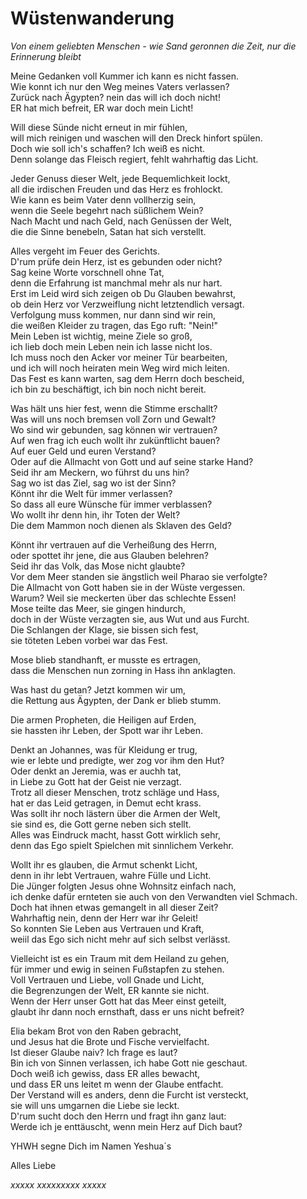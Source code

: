 # Wüstenwanderung

_Von einem geliebten Menschen - wie Sand geronnen die Zeit, nur die Erinnerung bleibt_

Meine Gedanken voll Kummer ich kann es nicht fassen. <br>
Wie konnt ich nur den Weg meines Vaters verlassen? <br>
Zurück nach Ägypten? nein das will ich doch nicht! <br>
ER hat mich befreit, ER war doch mein Licht!

Will diese Sünde nicht erneut in mir fühlen, <br>
will mich reinigen und waschen will den Dreck hinfort spülen. <br>
Doch wie soll ich's schaffen? Ich weiß es nicht. <br>
Denn solange das Fleisch regiert, fehlt wahrhaftig das Licht.

Jeder Genuss dieser Welt, jede Bequemlichkeit lockt, <br>
all die irdischen Freuden und das Herz es frohlockt. <br>
Wie kann es beim Vater denn vollherzig sein, <br>
wenn die Seele begehrt nach süßlichem Wein? <br>
Nach Macht und nach Geld, nach Genüssen der Welt, <br>
die die Sinne benebeln, Satan hat sich verstellt.

Alles vergeht im Feuer des Gerichts. <br>
D'rum prüfe dein Herz, ist es gebunden oder nicht? <br>
Sag keine Worte vorschnell ohne Tat, <br>
denn die Erfahrung ist manchmal mehr als nur hart. <br>
Erst im Leid wird sich zeigen ob Du Glauben bewahrst, <br>
ob dein Herz vor Verzweiflung nicht letztendlich versagt. <br>
Verfolgung muss kommen, nur dann sind wir rein, <br>
die weißen Kleider zu tragen, das Ego ruft: "Nein!" <br>
Mein Leben ist wichtig, meine Ziele so groß, <br>
ich lieb doch mein Leben nein ich lasse nicht los. <br>
Ich muss noch den Acker vor meiner Tür bearbeiten, <br>
und ich will noch heiraten mein Weg wird mich leiten. <br>
Das Fest es kann warten, sag dem Herrn doch bescheid, <br>
ich bin zu beschäftigt, ich bin noch nicht bereit.

Was hält uns hier fest, wenn die Stimme erschallt? <br>
Was will uns noch bremsen voll Zorn und Gewalt? <br>
Wo sind wir gebunden, sag können wir vertrauen? <br>
Auf wen frag ich euch wollt ihr zukünftlicht bauen? <br>
Auf euer Geld und euren Verstand? <br>
Oder auf die Allmacht von  Gott und auf seine starke Hand? <br>
Seid ihr am Meckern, wo führst du uns hin? <br>
Sag wo ist das Ziel, sag wo ist der Sinn? <br>
Könnt ihr die Welt für immer verlassen? <br>
So dass all eure Wünsche für immer verblassen? <br>
Wo wollt ihr denn hin, ihr Toten der Welt? <br>
Die dem Mammon noch dienen als Sklaven des Geld?

Könnt ihr vertrauen auf die Verheißung des Herrn, <br>
oder spottet ihr jene, die aus Glauben belehren? <br>
Seid ihr das Volk, das Mose nicht glaubte? <br>
Vor dem Meer standen sie ängstlich weil Pharao sie verfolgte? <br>
Die Allmacht von Gott haben sie in der Wüste vergessen. <br>
Warum? Weil sie meckerten über das schlechte Essen! <br>
Mose teilte das Meer, sie gingen hindurch, <br>
doch in der Wüste verzagten sie, aus Wut und aus Furcht. <br>
Die Schlangen der Klage, sie bissen sich fest, <br>
sie töteten Leben vorbei war das Fest.

Mose blieb standhanft, er musste es ertragen, <br>
dass die Menschen nun zorning in Hass ihn anklagten.

Was hast du getan? Jetzt kommen wir um, <br>
die Rettung aus Ägypten, der Dank er blieb stumm.

Die armen Propheten, die Heiligen auf Erden, <br>
sie hassten ihr Leben, der Spott war ihr Leben.

Denkt an Johannes, was für Kleidung er trug, <br>
wie er lebte und predigte, wer zog vor ihm den Hut? <br>
Oder denkt an Jeremia, was er auchh tat, <br>
in Liebe zu Gott hat der Geist nie verzagt. <br>
Trotz all dieser Menschen, trotz schläge und Hass, <br>
hat er das Leid getragen, in Demut echt krass. <br>
Was sollt ihr noch lästern über die Armen der Welt, <br>
sie sind es, die Gott gerne neben sich stellt. <br>
Alles was Eindruck macht, hasst Gott wirklich sehr, <br>
denn das Ego spielt Spielchen mit sinnlichem Verkehr. <br>

Wollt ihr es glauben, die Armut schenkt Licht, <br>
denn in ihr lebt Vertrauen, wahre Fülle und Licht. <br>
Die Jünger folgten Jesus ohne Wohnsitz einfach nach, <br>
ich denke dafür ernteten sie auch von den Verwandten viel Schmach. <br>
Doch hat ihnen etwas gemangelt in all dieser Zeit? <br>
Wahrhaftig nein, denn der Herr war ihr Geleit! <br>
So konnten Sie Leben aus Vertrauen und Kraft, <br>
weiil das Ego sich nicht mehr auf sich selbst verlässt.

Vielleicht ist es ein Traum mit dem Heiland zu gehen, <br>
für immer und ewig in seinen Fußstapfen zu stehen. <br>
Voll Vertrauen und Liebe, voll Gnade und Licht, <br>
die Begrenzungen der Welt, ER kannte sie nicht. <br>
Wenn der Herr unser Gott hat das Meer einst geteilt, <br>
glaubt ihr dann noch ernsthaft, dass er uns nicht befreit?

Elia bekam Brot von den Raben gebracht, <br>
und Jesus hat die Brote und Fische vervielfacht. <br>
Ist dieser Glaube naiv? Ich frage es laut? <br>
Bin ich von Sinnen verlassen, ich habe Gott nie geschaut. <br>
Doch weiß ich gewiss, dass ER alles bewacht, <br>
und dass ER uns leitet m wenn der Glaube entfacht. <br>
Der Verstand will es anders, denn die Furcht ist versteckt, <br>
sie will uns umgarnen die Liebe sie leckt. <br>
D'rum sucht doch den Herrn und fragt ihn ganz laut: <br>
Werde ich je enttäuscht, wenn mein  Herz auf Dich baut?

YHWH segne Dich im Namen Yeshua´s

Alles Liebe

_xxxxx xxxxxxxxx xxxxx_